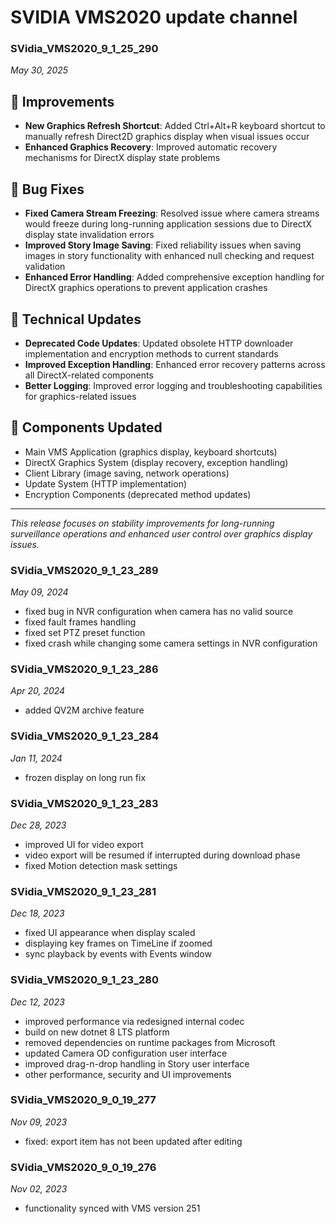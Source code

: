 # SVIDIA VMS2020 update channel

### SVidia_VMS2020_9_1_25_290
*May 30, 2025*

## 🔧 Improvements
- **New Graphics Refresh Shortcut**: Added Ctrl+Alt+R keyboard shortcut to manually refresh Direct2D graphics display when visual issues occur
- **Enhanced Graphics Recovery**: Improved automatic recovery mechanisms for DirectX display state problems

## 🐛 Bug Fixes
- **Fixed Camera Stream Freezing**: Resolved issue where camera streams would freeze during long-running application sessions due to DirectX display state invalidation errors
- **Improved Story Image Saving**: Fixed reliability issues when saving images in story functionality with enhanced null checking and request validation
- **Enhanced Error Handling**: Added comprehensive exception handling for DirectX graphics operations to prevent application crashes

## 🔄 Technical Updates
- **Deprecated Code Updates**: Updated obsolete HTTP downloader implementation and encryption methods to current standards
- **Improved Exception Handling**: Enhanced error recovery patterns across all DirectX-related components
- **Better Logging**: Improved error logging and troubleshooting capabilities for graphics-related issues

## 📁 Components Updated
- Main VMS Application (graphics display, keyboard shortcuts)
- DirectX Graphics System (display recovery, exception handling) 
- Client Library (image saving, network operations)
- Update System (HTTP implementation)
- Encryption Components (deprecated method updates)

---
*This release focuses on stability improvements for long-running surveillance operations and enhanced user control over graphics display issues.*


### SVidia_VMS2020_9_1_23_289
*May 09, 2024*
- fixed bug in NVR configuration when camera has no valid source
- fixed fault frames handling 
- fixed set PTZ preset function 
- fixed crash while changing some camera settings in NVR configuration

### SVidia_VMS2020_9_1_23_286
*Apr 20, 2024*
- added QV2M archive feature 

### SVidia_VMS2020_9_1_23_284
*Jan 11, 2024*
- frozen display on long run fix

### SVidia_VMS2020_9_1_23_283
*Dec 28, 2023*
- improved UI for video export
- video export will be resumed if interrupted during download phase 
- fixed Motion detection mask settings

### SVidia_VMS2020_9_1_23_281
*Dec 18, 2023*
- fixed UI appearance when display scaled
- displaying key frames on TimeLine if zoomed
- sync playback by events with Events window

### SVidia_VMS2020_9_1_23_280
*Dec 12, 2023*
- improved performance via redesigned internal codec
- build on new dotnet 8 LTS platform 
- removed dependencies on runtime packages from Microsoft
- updated Camera OD configuration user interface 
- improved drag-n-drop handling in Story user interface 
- other performance, security and UI improvements

### SVidia_VMS2020_9_0_19_277
*Nov 09, 2023*
- fixed: export item has not been updated after editing

### SVidia_VMS2020_9_0_19_276
*Nov 02, 2023*
- functionality synced with VMS version 251 
